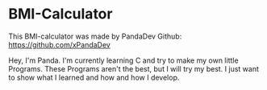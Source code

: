 # BMI-Calculator

This BMI-calculator was made by PandaDev
Github: https://github.com/xPandaDev

Hey,
I'm Panda. I'm currently learning C and try to make my own little Programs. These Programs aren't the best, but I will try my best. I just want to show what I learned and how and how I develop.